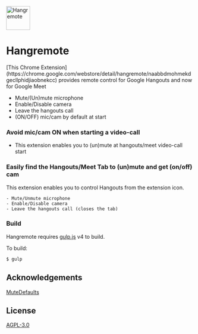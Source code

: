 <img src="https://raw.githubusercontent.com/cheluskis/hangremote/master/icons/PNG/hangouts2_38.png" alt="Hangremote" style="max-width:100%;" width="64" height="64">
<h1> Hangremote </h1>
[This Chrome Extension](https://chrome.google.com/webstore/detail/hangremote/naabbdmohmekdgecllphidjiaobnekcc) provides remote control for Google Hangouts and now for Google Meet

  - Mute/(Un)mute microphone
  - Enable/Disable camera
  - Leave the hangouts call
  - (ON/OFF) mic/cam by default at start


### Avoid mic/cam ON when starting a video-call

   - This extension enables you to (un)mute at hangouts/meet video-call start

### Easily find the Hangouts/Meet Tab to (un)mute and get (on/off) cam

This extension enables you to control Hangouts from the extension icon.

    - Mute/Unmute microphone
    - Enable/Disable camera
    - Leave the hangouts call (closes the tab)


### Build

Hangremote requires [gulp.js](https://gulpjs.com/) v4 to build.

To build:

```sh
$ gulp
```

Acknowledgements
----
[MuteDefaults](https://github.com/jjshoe/MuteDefaults)

License
----

[AGPL-3.0](https://github.com/jjshoe/MuteDefaults/blob/master/LICENSE)

